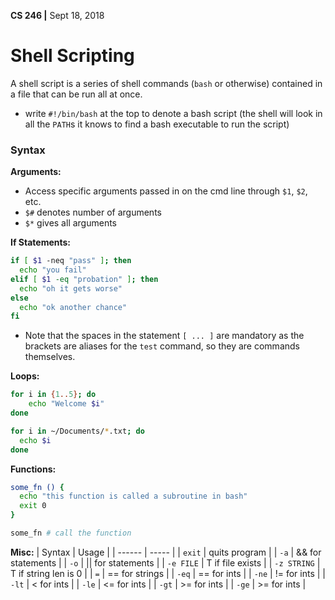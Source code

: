 **CS 246 |** Sept 18, 2018


# Shell Scripting
A shell script is a series of shell commands (`bash` or otherwise) contained in a file that can be run all at once.
 - write `#!/bin/bash` at the top to denote a bash script (the shell will look in all the `PATH`s it knows to find a bash executable to run the script)

### Syntax
__Arguments:__
 - Access specific arguments passed in on the cmd line through `$1`, `$2`, etc.
 - `$#` denotes number of arguments
 - `$*` gives all arguments

__If Statements:__
```bash
if [ $1 -neq "pass" ]; then
  echo "you fail"
elif [ $1 -eq "probation" ]; then
  echo "oh it gets worse"
else
  echo "ok another chance"
fi
```
 - Note that the spaces in the statement ` [ ... ] ` are mandatory as the brackets are aliases for the `test` command, so they are commands themselves.

__Loops:__
```bash
for i in {1..5}; do
    echo "Welcome $i"
done

for i in ~/Documents/*.txt; do
  echo $i
done
```

__Functions:__
```bash
some_fn () {
  echo "this function is called a subroutine in bash"
  exit 0
}

some_fn # call the function
```

__Misc:__
| Syntax | Usage |
| ------ | ----- |
| `exit` | quits program |
| `-a`   | && for statements  |
| `-o`   | \|\| for statements  |
| `-e FILE` |  T if file exists |
| `-z STRING` | T if string len is 0  |
| `=`    | == for strings |
| `-eq`  |  ==  for ints  |
| `-ne`  |  !=  for ints  |
| `-lt`  |  <   for ints  |
| `-le`  |  <=  for ints  |
| `-gt`  |  >=  for ints  |
| `-ge`  |  >=  for ints  |
